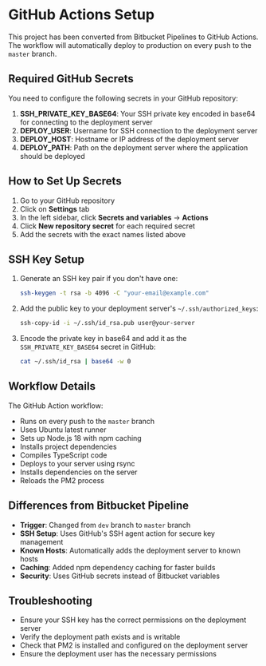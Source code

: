 # GitHub Actions Setup

This project has been converted from Bitbucket Pipelines to GitHub Actions. The workflow will automatically deploy to production on every push to the `master` branch.

## Required GitHub Secrets

You need to configure the following secrets in your GitHub repository:

1. **SSH_PRIVATE_KEY_BASE64**: Your SSH private key encoded in base64 for connecting to the deployment server
2. **DEPLOY_USER**: Username for SSH connection to the deployment server
3. **DEPLOY_HOST**: Hostname or IP address of the deployment server
4. **DEPLOY_PATH**: Path on the deployment server where the application should be deployed

## How to Set Up Secrets

1. Go to your GitHub repository
2. Click on **Settings** tab
3. In the left sidebar, click **Secrets and variables** → **Actions**
4. Click **New repository secret** for each required secret
5. Add the secrets with the exact names listed above

## SSH Key Setup

1. Generate an SSH key pair if you don't have one:
   ```bash
   ssh-keygen -t rsa -b 4096 -C "your-email@example.com"
   ```

2. Add the public key to your deployment server's `~/.ssh/authorized_keys`:
   ```bash
   ssh-copy-id -i ~/.ssh/id_rsa.pub user@your-server
   ```

3. Encode the private key in base64 and add it as the `SSH_PRIVATE_KEY_BASE64` secret in GitHub:
   ```bash
   cat ~/.ssh/id_rsa | base64 -w 0
   ```

## Workflow Details

The GitHub Action workflow:
- Runs on every push to the `master` branch
- Uses Ubuntu latest runner
- Sets up Node.js 18 with npm caching
- Installs project dependencies
- Compiles TypeScript code
- Deploys to your server using rsync
- Installs dependencies on the server
- Reloads the PM2 process

## Differences from Bitbucket Pipeline

- **Trigger**: Changed from `dev` branch to `master` branch
- **SSH Setup**: Uses GitHub's SSH agent action for secure key management
- **Known Hosts**: Automatically adds the deployment server to known hosts
- **Caching**: Added npm dependency caching for faster builds
- **Security**: Uses GitHub secrets instead of Bitbucket variables

## Troubleshooting

- Ensure your SSH key has the correct permissions on the deployment server
- Verify the deployment path exists and is writable
- Check that PM2 is installed and configured on the deployment server
- Ensure the deployment user has the necessary permissions